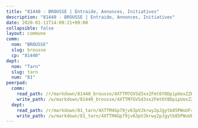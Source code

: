 ```yaml
---
title: "81440 - BROUSSE | Entraide, Annonces, Initiatives"
description: "81440 - BROUSSE | Entraide, Annonces, Initiatives"
date: 2020-01-11T14:09:21+09:00
collapsible: false
layout: commune
comm:
  nom: "BROUSSE"
  slug: brousse
  cp: "81440"
dept:
  nom: "Tarn"
  slug: tarn
  num: "81"
peerpad:
  comm:
    read_path: /r/markdown/81440_brousse/4XTTM7GVSd3xx2Fmt6Y8DpipUexZZKAJit52NhUFbaWWsQT88
    write_path: /w/markdown/81440_brousse/4XTTM7GVSd3xx2Fmt6Y8DpipUexZZKAJit52NhUFbaWWsQT88-K3TgUVq34GsiQfuNwK7Ce479VpjC4Daiyrw4CQW9iQLxsKH1zmCYTdEYbpqnMCpW1KptfiN9XBT3oD8kaVb31tD4DNfh7Dpgfj7WNcP66j25yuJPRJkQHrcdq11vUaJWkYtfEZpp
  dept:
    read_path: /r/markdown/81_tarn/4XTTM4Gp79jv63pVJkrwy2pJgytb85PWuUF46qZV3RNcf9bTY
    write_path: /w/markdown/81_tarn/4XTTM4Gp79jv63pVJkrwy2pJgytb85PWuUF46qZV3RNcf9bTY-K3TgUQULAfYZTaNEYQn663imu6tLJ5XUSYV3bG6y2QwZHe2hiw5KiHgnyL8wpzhjjRKSLQVjHCuMHvPTtVgD4tm7BFQTVwqLNiZgb8d93Riu34VNq5t6eFocUS5Ezct8i9MJtUHQ
---
```



